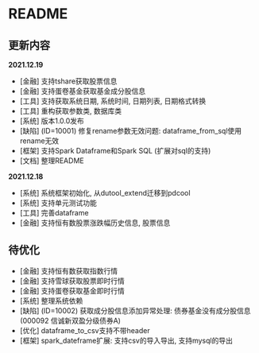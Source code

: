 # README



## 更新内容



**2021.12.19**

- [金融] 支持tshare获取股票信息
- [金融] 支持蛋卷基金获取基金成分股信息
- [工具] 支持获取系统日期, 系统时间, 日期列表, 日期格式转换
- [工具] 重构获取参数类, 数据库类
- [系统] 版本1.0.0发布
- [缺陷] (ID=10001) 修复rename参数无效问题: dataframe_from_sql使用rename无效
- [框架] 支持Spark Dataframe和Spark SQL (扩展对sql的支持)
- [文档] 整理README



**2021.12.18**

- [系统] 系统框架初始化, 从dutool_extend迁移到pdcool
- [系统] 支持单元测试功能
- [工具] 完善dataframe
- [金融] 支持恒有数股票涨跌幅历史信息, 股票信息



## 待优化



- [金融] 支持恒有数获取指数行情
- [金融] 支持雪球获取股票即时行情
- [金融] 支持蛋卷获取基金即时行情
- [系统] 整理系统依赖
- [缺陷] (ID=10002) 获取成分股信息添加异常处理: 债券基金没有成分股信息(000092 信诚新双盈分级债券A)
- [优化] dataframe_to_csv支持不带header
- [框架] spark_dateframe扩展: 支持csv的导入导出, 支持mysql的导出

  

